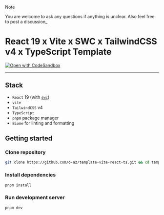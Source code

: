> [!NOTE]
> You are welcome to ask any questions if anything is unclear. Also feel free to post a discussion_

# React 19 x Vite x SWC x TailwindCSS v4 x TypeScript Template

[![Open with CodeSandbox](https://assets.codesandbox.io/github/button-edit-lime.svg)](https://githubbox.com/o-az/template-vite-react-ts/tree/main)

---

## Stack

- `React` 19 (with [`swc`](https://github.com/vitejs/vite-plugin-react-swc))
- `vite`
- `TailwindCSS` v4
- `TypeScript`
- `pnpm` package manager
- `Biome` for linting and formatting

## Getting started

### Clone repository

```sh
git clone https://github.com/o-az/template-vite-react-ts.git && cd template-vite-react-ts
```

### Install dependencies

```sh
pnpm install
```

### Run development server

```sh
pnpm dev
```
